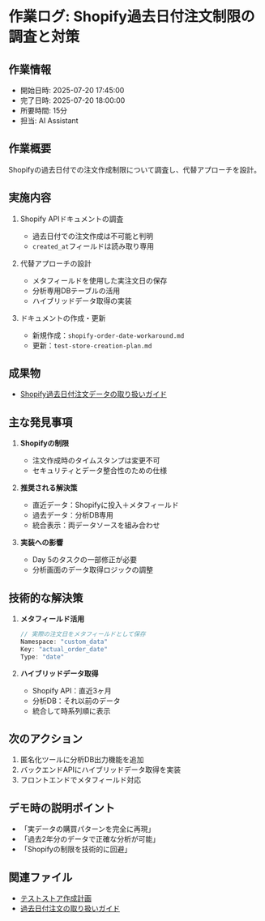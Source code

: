 # 作業ログ: Shopify過去日付注文制限の調査と対策

## 作業情報
- 開始日時: 2025-07-20 17:45:00
- 完了日時: 2025-07-20 18:00:00
- 所要時間: 15分
- 担当: AI Assistant

## 作業概要
Shopifyの過去日付での注文作成制限について調査し、代替アプローチを設計。

## 実施内容
1. Shopify APIドキュメントの調査
   - 過去日付での注文作成は不可能と判明
   - `created_at`フィールドは読み取り専用

2. 代替アプローチの設計
   - メタフィールドを使用した実注文日の保存
   - 分析専用DBテーブルの活用
   - ハイブリッドデータ取得の実装

3. ドキュメントの作成・更新
   - 新規作成：`shopify-order-date-workaround.md`
   - 更新：`test-store-creation-plan.md`

## 成果物
- [Shopify過去日付注文データの取り扱いガイド](../docs/01-project-management/shopify-order-date-workaround.md)

## 主な発見事項
1. **Shopifyの制限**
   - 注文作成時のタイムスタンプは変更不可
   - セキュリティとデータ整合性のための仕様

2. **推奨される解決策**
   - 直近データ：Shopifyに投入＋メタフィールド
   - 過去データ：分析DB専用
   - 統合表示：両データソースを組み合わせ

3. **実装への影響**
   - Day 5のタスクの一部修正が必要
   - 分析画面のデータ取得ロジックの調整

## 技術的な解決策
1. **メタフィールド活用**
   ```csharp
   // 実際の注文日をメタフィールドとして保存
   Namespace: "custom_data"
   Key: "actual_order_date"
   Type: "date"
   ```

2. **ハイブリッドデータ取得**
   - Shopify API：直近3ヶ月
   - 分析DB：それ以前のデータ
   - 統合して時系列順に表示

## 次のアクション
1. 匿名化ツールに分析DB出力機能を追加
2. バックエンドAPIにハイブリッドデータ取得を実装
3. フロントエンドでメタフィールド対応

## デモ時の説明ポイント
- 「実データの購買パターンを完全に再現」
- 「過去2年分のデータで正確な分析が可能」
- 「Shopifyの制限を技術的に回避」

## 関連ファイル
- [テストストア作成計画](../docs/01-project-management/test-store-creation-plan.md)
- [過去日付注文の取り扱いガイド](../docs/01-project-management/shopify-order-date-workaround.md) 